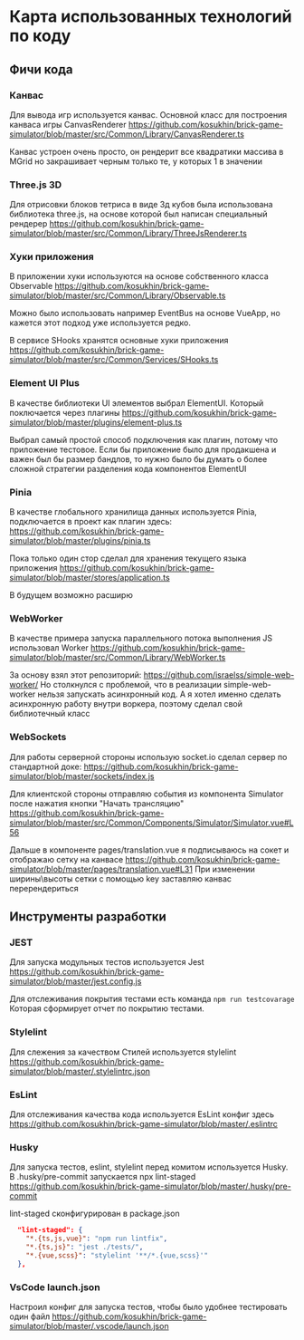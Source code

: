 # Карта использованных технологий по коду

## Фичи кода

### Канвас

Для вывода игр используется канвас. 
Основной класс для построения канваса игры CanvasRenderer
https://github.com/kosukhin/brick-game-simulator/blob/master/src/Common/Library/CanvasRenderer.ts

Канвас устроен очень просто, он рендерит все квадратики массива в MGrid
но закрашивает черным только те, у которых 1 в значении

### Three.js 3D

Для отрисовки блоков тетриса в виде 3д кубов была использована
библиотека three.js, на основе которой был написан специальный рендерер
https://github.com/kosukhin/brick-game-simulator/blob/master/src/Common/Library/ThreeJsRenderer.ts

### Хуки приложения

В приложении хуки используются на основе собственного класса Observable
https://github.com/kosukhin/brick-game-simulator/blob/master/src/Common/Library/Observable.ts

Можно было использовать например EventBus на основе VueApp, но 
кажется этот подход уже используется редко.

В сервисе SHooks хранятся основные хуки приложения
https://github.com/kosukhin/brick-game-simulator/blob/master/src/Common/Services/SHooks.ts

### Element UI Plus

В качестве библиотеки UI элементов выбрал ElementUI. Который поключается через плагины
https://github.com/kosukhin/brick-game-simulator/blob/master/plugins/element-plus.ts

Выбрал самый простой способ подключения как плагин, потому что приложение тестовое.
Если бы приложение было для продакшена и важен был бы размер бандлов, то нужно было бы
думать о более сложной стратегии разделения кода компонентов ElementUI

### Pinia

В качестве глобального хранилища данных используется Pinia, подключается в проект как плагин
здесь: https://github.com/kosukhin/brick-game-simulator/blob/master/plugins/pinia.ts

Пока только один стор сделал для хранения текущего языка приложения
https://github.com/kosukhin/brick-game-simulator/blob/master/stores/application.ts

В будущем возможно расширю

### WebWorker

В качестве примера запуска параллельного потока выполнения JS использовал Worker
https://github.com/kosukhin/brick-game-simulator/blob/master/src/Common/Library/WebWorker.ts

За основу взял этот репозиторий: https://github.com/israelss/simple-web-worker/
Но столкнулся с проблемой, что в реализации simple-web-worker нельзя запускать асинхронный код.
А я хотел именно сделать асинхронную работу внутри воркера, поэтому сделал свой библиотечный класс

### WebSockets

Для работы серверной стороны использую socket.io сделал сервер по стандартной доке:
https://github.com/kosukhin/brick-game-simulator/blob/master/sockets/index.js

Для клиентской стороны отправляю события из компонента Simulator после нажатия кнопки "Начать трансляцию"
https://github.com/kosukhin/brick-game-simulator/blob/master/src/Common/Components/Simulator/Simulator.vue#L56

Дальше в компоненте pages/translation.vue я подписываюсь на сокет и отображаю сетку на канвасе
https://github.com/kosukhin/brick-game-simulator/blob/master/pages/translation.vue#L31
При изменении ширины\высоты сетки с помощью key заставляю канвас перерендериться

## Инструменты разработки

### JEST

Для запуска модульных тестов используется Jest
https://github.com/kosukhin/brick-game-simulator/blob/master/jest.config.js

Для отслеживания покрытия тестами есть команда
`npm run testcovarage`
Которая сформирует отчет по покрытию тестами.

### Stylelint

Для слежения за качеством Стилей используется stylelint
https://github.com/kosukhin/brick-game-simulator/blob/master/.stylelintrc.json

### EsLint

Для отслеживания качества кода используется EsLint конфиг здесь
https://github.com/kosukhin/brick-game-simulator/blob/master/.eslintrc

### Husky

Для запуска тестов, eslint, stylelint перед комитом
используется Husky.
В .husky/pre-commit запускается npx lint-staged
https://github.com/kosukhin/brick-game-simulator/blob/master/.husky/pre-commit

lint-staged сконфигурирован в package.json
```json
  "lint-staged": {
    "*.{ts,js,vue}": "npm run lintfix",
    "*.{ts,js}": "jest ./tests/",
    "*.{vue,scss}": "stylelint '**/*.{vue,scss}'"
  },
```

### VsCode launch.json

Настроил конфиг для запуска тестов, чтобы было удобнее тестировать один файл
https://github.com/kosukhin/brick-game-simulator/blob/master/.vscode/launch.json
